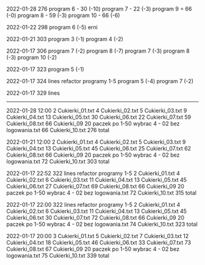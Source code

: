 2022-01-28 276 
           program  6 - 30 (-10) 
           program  7 - 22 (-3)
           program  9 = 66 (-0)
           program  8 - 59 (-3)
           program 10 - 66 (-6) 

2022-01-22 298
           program 6 (-5) erni

2022-01-21 303
           program 3 (-1)
           program 4 (-2)

2022-01-17 306
           program 7 (-2)
           program 8 (-7)
           program 7 (-3)
           program 8 (-3)
           program 10 (-2)

2022-01-17 323
           program 5 (-1)

2022-01-17 324 lines refactor programy 1-5
           program 5 (-4)
           program 7 (-2)

2022-01-17 329 lines



***************************************************
2022-01-28 12:00 
   2 Cukierki_01.txt
   4 Cukierki_02.txt
   5 Cukierki_03.txt
   9 Cukierki_04.txt
  13 Cukierki_05.txt
  30 Cukierki_06.txt
  22 Cukierki_07.txt
  59 Cukierki_08.txt
  66 Cukierki_09 20 paczek po 1-50 wybrac 4 - 02 bez logowania.txt
  66 Cukierki_10.txt
 276 total


2022-01-21 12:00 
   2 Cukierki_01.txt
   4 Cukierki_02.txt
   5 Cukierki_03.txt
   9 Cukierki_04.txt
  13 Cukierki_05.txt
  45 Cukierki_06.txt
  25 Cukierki_07.txt
  62 Cukierki_08.txt
  66 Cukierki_09 20 paczek po 1-50 wybrac 4 - 02 bez logowania.txt
  72 Cukierki_10.txt
303 total



2022-01-17 22:52 322 lines refactor programy 1-5
   2 Cukierki_01.txt
   4 Cukierki_02.txt
   6 Cukierki_03.txt
  11 Cukierki_04.txt
  13 Cukierki_05.txt
  45 Cukierki_06.txt
  27 Cukierki_07.txt
  69 Cukierki_08.txt
  66 Cukierki_09 20 paczek po 1-50 wybrac 4 - 02 bez logowania.txt
  72 Cukierki_10.txt
 315 total

2022-01-17 22:00 322 lines refactor programy 1-5
   2 Cukierki_01.txt
   4 Cukierki_02.txt
   6 Cukierki_03.txt
  11 Cukierki_04.txt
  13 Cukierki_05.txt
  45 Cukierki_06.txt
  30 Cukierki_07.txt
  72 Cukierki_08.txt
  66 Cukierki_09 20 paczek po 1-50 wybrac 4 - 02 bez logowania.txt
  74 Cukierki_10.txt
 323 total


2022-01-17 20:00
   3 Cukierki_01.txt
   5 Cukierki_02.txt
   7 Cukierki_03.txt
  12 Cukierki_04.txt
  18 Cukierki_05.txt
  46 Cukierki_06.txt
  33 Cukierki_07.txt
  73 Cukierki_08.txt
  67 Cukierki_09 20 paczek po 1-50 wybrac 4 - 02 bez logowania.txt
  75 Cukierki_10.txt 
 339 total
